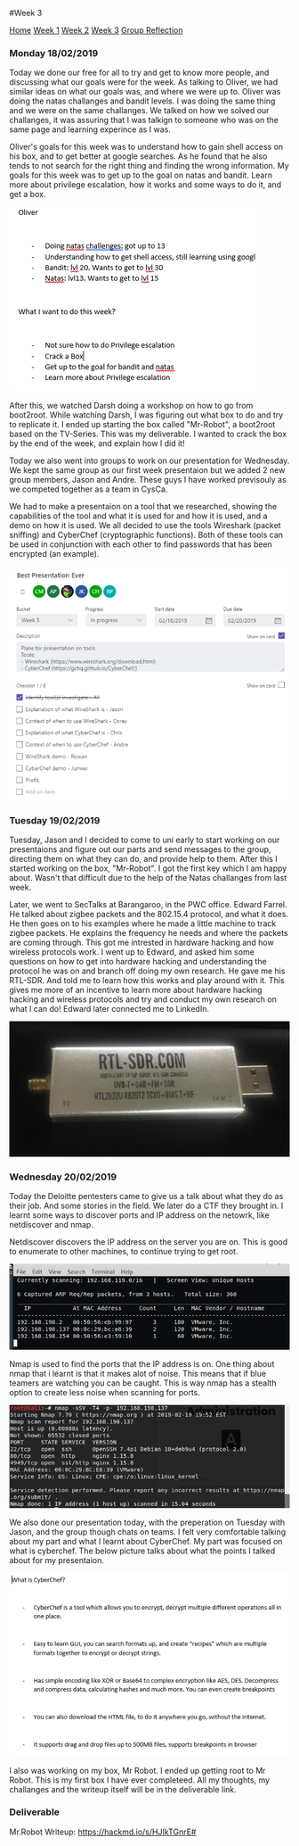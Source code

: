 #Week 3

[Home](./README.md)
[Week 1](./week1.md)
[Week 2](./week2.md)
[Week 3](./week3.md)
[Group Reflection](./group_reflection.md)


### Monday 18/02/2019
Today we done our free for all to try and get to know more people, and discussing what our goals were for the week. As talking to Oliver, we had similar ideas on what our goals was, and where we were up to. Oliver was doing the natas challanges and bandit levels. I was doing the same thing and we were on the same challanges. We talked on how we solved our challanges, it was assuring that I was talkign to someone who was on the same page and learning experince as I was. 

Oliver's goals for this week was to understand how to gain shell access on his box, and to get better at google searches. As he found that he also tends to not search for the right thing and finding the wrong information. My goals for this week was to get up to the goal on natas and bandit. Learn more about privilege escalation, how it works and some ways to do it, and get a box. 

![Picture](/images/sda.PNG)

After this, we watched Darsh doing a workshop on how to go from boot2root. While watching Darsh, I was figuring out what box to do and try to replicate it. I ended up starting the box called "Mr-Robot", a boot2root based on the TV-Series. This was my deliverable. I wanted to crack the box by the end of the week, and explain how I did it!

Today we also went into groups to work on our presentation for Wednesday. We kept the same group as our first week presentaion but we added 2 new group members, Jason and Andre. These guys I have worked previsouly as we competed together as a team in CysCa.

We had to make a presentaion on a tool that we researched, showing the capabilities of the tool and what it is used for and how it is used, and a demo on how it is used. We all decided to use the tools Wireshark (packet sniffing) and CyberChef (cryptographic functions). Both of these tools can be used in conjunction with each other to find passwords that has been encrypted (an example).

![Picture](/images/1.PNG)

### Tuesday 19/02/2019

Tuesday, Jason and I decided to come to uni early to start working on our presentaions and figure out our parts and send messages to the group, directing them on what they can do, and provide help to them. After this I started working on the box, "Mr-Robot". I got the first key which I am happy about. Wasn't that difficult due to the help of the Natas challanges from last week. 

Later, we went to SecTalks at Barangaroo, in the PWC office. Edward Farrel. He talked about zigbee packets and the 802.15.4 protocol, and what it does. He then goes on to his examples where he made a little machine to track zigbee packets. He explains the frequency he needs and where the packets are coming through. This got me intrested in hardware hacking and how wireless protocols work. I went up to Edward, and asked him some questions on how to get into hardware hacking  and understanding the protocol he was on and branch off doing my own research. He gave me his RTL-SDR. And told me to learn how this works and play around with it. This gives me more of an incentive to learn more about hardware hacking hacking and wireless protocols and try and conduct my own research on what I can do! Edward later connected me to LinkedIn.

![Picture](/images/gift.PNG)


### Wednesday 20/02/2019

Today the Deloitte pentesters came to give us a talk about what they do as their job. And some stories in the field. We later do a CTF they brought in. I learnt some ways to discover ports and IP address on the netowrk, like netdiscover and nmap. 

Netdiscover discovers the IP address on the server you are on. This is good to enumerate to other machines, to continue trying to get root. 

![Picture](images/netdiscover.PNG)

Nmap is used to find the ports that the IP address is on. One thing about nmap that i learnt is that it makes alot of noise. This means that if blue teamers are watching you can be caught. This is way nmap has a stealth option to create less noise when scanning for ports.

![Picture](images/nmap.PNG)

We also done our presentation today, with the preperation on Tuesday with Jason, and the group though chats on teams. I felt very comfortable talking about my part and what I learnt about CyberChef. My part was focused on what is cyberchef. The below picture talks about what the points I talked about for my presentaion.

![Picture](images/cyberchef.PNG)

I also was working on my box, Mr Robot. I ended up getting root to Mr Robot. This is my first box I have ever completeed. All my thoughts, my challanges and the writeup itself will be in the deliverable link.


### Deliverable 
Mr.Robot Writeup: https://hackmd.io/s/HJIkTGnrE#
